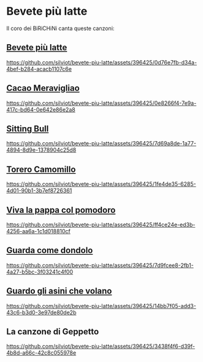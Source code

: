 Bevete più latte
================

Il coro dei BiRiCHiNi canta queste canzoni:

[Bevete più latte](Bevete%20pi%C3%B9%20latte/README.md)
---
https://github.com/silviot/bevete-piu-latte/assets/396425/0d76e7fb-d34a-4bef-b284-acacb1107c6e

[Cacao Meravigliao](Cacao%20Meravigliao/README.md)
---
https://github.com/silviot/bevete-piu-latte/assets/396425/0e8266f4-7e9a-417c-bd64-0e642e86e2a8

[Sitting Bull](Sitting%20Bull/README.md)
---
https://github.com/silviot/bevete-piu-latte/assets/396425/7d69a8de-1a77-4894-8d9e-1378904c25d8

[Torero Camomillo](Torero%20Camomillo/README.md)
---
https://github.com/silviot/bevete-piu-latte/assets/396425/1fe4de35-6285-4d01-90b1-3b7ef8726361

[Viva la pappa col pomodoro](Viva%20la%20pappa%20col%20pomodoro/README.md)
---
https://github.com/silviot/bevete-piu-latte/assets/396425/ff4ce24e-ed3b-4256-aa6a-1c1d018810cf

[Guarda come dondolo](Guarda%20come%20dondolo/README.md)
---
https://github.com/silviot/bevete-piu-latte/assets/396425/7d9fcee8-2fb1-4a27-b5bc-3f03241c4f00

[Guardo gli asini che volano](Guardo%20gli%20asini%20che%20volano/README.md)
---
https://github.com/silviot/bevete-piu-latte/assets/396425/14bb7f05-add3-43c6-b3d0-3e97de80de2b

La canzone di Geppetto
---
https://github.com/silviot/bevete-piu-latte/assets/396425/3438f4f6-d39f-4b8d-a66c-42c8c055978e
